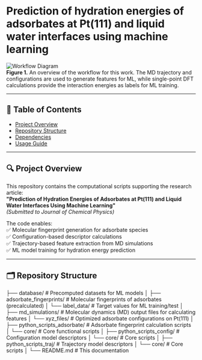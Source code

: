 # Prediction of hydration energies of adsorbates at Pt(111) and liquid water interfaces using machine learning

![Workflow Diagram](https://github.com/getman-research-group/Hydration-Energy-Prediction-Pt111-ML/blob/main/figure_1.png)  
**Figure 1.** An overview of the workflow for this work. The MD trajectory and configurations are used to generate features for ML, while single-point DFT calculations provide the interaction energies as labels for ML training.


---

## 📖 Table of Contents
- [Project Overview](#-project-overview)
- [Repository Structure](#-repository-structure)
- [Dependencies](#-dependencies)
- [Usage Guide](#-usage-guide)

---

## 🔍 Project Overview
This repository contains the computational scripts supporting the research article:  
**"Prediction of Hydration Energies of Adsorbates at Pt(111) and Liquid Water Interfaces Using Machine Learning"**  
*(Submitted to Journal of Chemical Physics)*  

The code enables:  
✅ Molecular fingerprint generation for adsorbate species  
✅ Configuration-based descriptor calculations  
✅ Trajectory-based feature extraction from MD simulations  
✅ ML model training for hydration energy prediction  

---

## 🗂 Repository Structure

├── database/                          # Precomputed datasets for ML models
│   ├── adsorbate_fingerprints/        # Molecular fingerprints of adsorbates (precalculated)
│   └── label_data/                    # Target values for ML training/test
│
├── md_simulations/                    # Molecular dynamics (MD) output files for calculating features
│   └── xyz_files/                     # Optimized adsorbate configurations on Pt(111)
│
├── python_scripts_adsorbate/          # Adsorbate fingerprint calculation scripts
│   └── core/                          # Core functional scripts
│
├── python_scripts_config/             # Configuration model descriptors
│   └── core/                          # Core scripts
│
├── python_scripts_traj/               # Trajectory model descriptors
│   └── core/                          # Core scripts
│
└── README.md                          # This documentation
